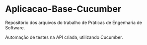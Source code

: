 # Aplicacao-Base-Cucumber
Repositório dos arquivos do trabalho de Práticas de Engenharia de Software. 

Automação de testes na API criada, utilizando Cucumber.
